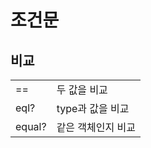 # 조건문
## 비교
<table><tr><td>
==
</td><td>
두 값을 비교
</td></tr><tr><td>
eql?
</td><td>
type과 값을 비교
</td></tr><tr><td>
equal?
</td><td>
같은 객체인지 비교
</td></tr></table>
